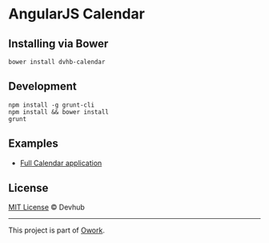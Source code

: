 # AngularJS Calendar

## Installing via Bower

	bower install dvhb-calendar

## Development

	npm install -g grunt-cli
	npm install && bower install
	grunt

## Examples

* [Full Calendar application](http://embed.plnkr.co/2S0Lzl/preview)

## License

[MIT License](./LICENSE) © Devhub

---

This project is part of [Owork](http://owork.org/).